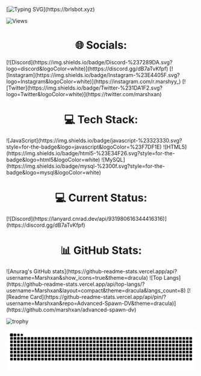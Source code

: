 [![Typing SVG](https://readme-typing-svg.herokuapp.com?font=roboto&color=%23F7C51D&size=18&vCenter=true&height=16&lines=👋+Hey+there,+I'm+Marshy.)](https://brlsbot.xyz)

![Views](https://komarev.com/ghpvc/?username=marshxan&style=flat-square&color=ff69b4)






<h1 align="center"> 🌐 Socials: </h1>
[![Discord](https://img.shields.io/badge/Discord-%237289DA.svg?logo=discord&logoColor=white)](htttps://discord.gg/dB7aTvKfpf) [![Instagram](https://img.shields.io/badge/Instagram-%23E4405F.svg?logo=Instagram&logoColor=white)](https://instagram.com/r.marshyy_) [![Twitter](https://img.shields.io/badge/Twitter-%231DA1F2.svg?logo=Twitter&logoColor=white)](https://twitter.com/marshxan) 




<h1 align="center"> 💻 Tech Stack: </h1>
![JavaScript](https://img.shields.io/badge/javascript-%23323330.svg?style=for-the-badge&logo=javascript&logoColor=%23F7DF1E)  ![HTML5](https://img.shields.io/badge/html5-%23E34F26.svg?style=for-the-badge&logo=html5&logoColor=white)   ![MySQL](https://img.shields.io/badge/mysql-%2300f.svg?style=for-the-badge&logo=mysql&logoColor=white)

 

<h1 align="center"> 💻 Current Status: </h1>
[![Discord](https://lanyard.cnrad.dev/api/931980616344416316)](https://discord.gg/dB7aTvKfpf)



<h1 align="center"> 📊 GitHub Stats: </h1>
![Anurag's GitHub stats](https://github-readme-stats.vercel.app/api?username=Marshxan&show_icons=true&theme=dracula) ![Top Langs](https://github-readme-stats.vercel.app/api/top-langs/?username=Marshxan&layout=compact&theme=dracula&langs_count=8) [![Readme Card](https://github-readme-stats.vercel.app/api/pin/?username=Marshxan&repo=Advanced-Spawn-DV&theme=dracula)](https://github.com/marshxan/advanced-spawn-dv)

![trophy](https://github-profile-trophy.vercel.app/?username=Marshxan&theme=dracula&no-bg=false)





<p align="center">
<img src="https://github.com/VishwaGauravIn/VishwaGauravIn/blob/output/github-contribution-grid-snake.svg">
</p>
